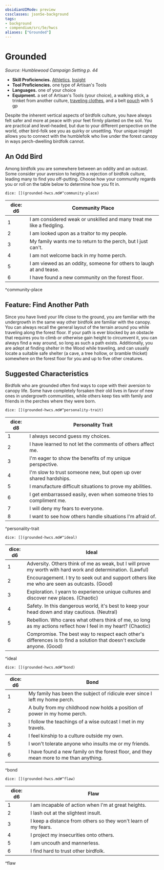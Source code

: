 ```yaml
---
obsidianUIMode: preview
cssclasses: json5e-background
tags:
- background
- compendium/src/5e/hwcs
aliases: ["Grounded"]
---
```

# Grounded
*Source: Humblewood Campaign Setting p. 44*  

- **Skill Proficiencies.** [Athletics](Mechanics/Rules/skills.md#Athletics), [Insight](Mechanics/Rules/skills.md#Insight)  
- **Tool Proficiencies.** one type of Artisan's Tools  
- **Languages.** one of your choice  
- **Equipment.** a set of Artisan's Tools (your choice), a walking stick, a trinket from another culture, [traveling clothes](Mechanics/items/travelers-clothes.md), and a belt [pouch](Mechanics/items/pouch.md) with 5 gp   

Despite the inherent vertical aspects of birdfolk culture, you have always felt safer and more at peace with your feet firmly planted on the soil. You are practical and level-headed, but due to your different perspective on the world, other bird-folk see you as quirky or unsettling. Your unique insight allows you to connect with the humblefolk who live under the forest canopy in ways perch-dwelling birdfolk cannot.

## An Odd Bird

Among birdfolk you are somewhere between an oddity and an outcast. Some consider your aversion to heights a rejection of birdfolk culture, leading many to find you off-putting. Choose how your community regards you or roll on the table below to determine how you fit in.

`dice: [](grounded-hwcs.md#^community-place)`

| dice: d6 | Community Place |
|----------|-----------------|
| 1 | I am considered weak or unskilled and many treat me like a fledgling. |
| 2 | I am looked upon as a traitor to my people. |
| 3 | My family wants me to return to the perch, but I just can't. |
| 4 | I am not welcome back in my home perch. |
| 5 | I am viewed as an oddity, someone for others to laugh at and tease. |
| 6 | I have found a new community on the forest floor. |
^community-place

## Feature: Find Another Path

Since you have lived your life close to the ground, you are familiar with the undergrowth in the same way other birdfolk are familiar with the canopy. You can always recall the general layout of the terrain around you while traveling along the forest floor. If your path is ever blocked by an obstacle that requires you to climb or otherwise gain height to circumvent it, you can always find a way around, so long as such a path exists. Additionally, you are adept at finding shelter in the Wood while traveling, and can usually locate a suitable safe shelter (a cave, a tree hollow, or bramble thicket) somewhere on the forest floor for you and up to five other creatures.

## Suggested Characteristics

Birdfolk who are grounded often find ways to cope with their aversion to canopy life. Some have completely forsaken their old lives in favor of new ones in undergrowth communities, while others keep ties with family and friends in the perches where they were born.

`dice: [](grounded-hwcs.md#^personality-trait)`

| dice: d8 | Personality Trait |
|----------|-------------------|
| 1 | I always second guess my choices. |
| 2 | I have learned to not let the comments of others affect me. |
| 3 | I'm eager to show the benefits of my unique perspective. |
| 4 | I'm slow to trust someone new, but open up over shared hardships. |
| 5 | I manufacture difficult situations to prove my abilities. |
| 6 | I get embarrassed easily, even when someone tries to compliment me. |
| 7 | I will deny my fears to everyone. |
| 8 | I want to see how others handle situations I'm afraid of. |
^personality-trait

`dice: [](grounded-hwcs.md#^ideal)`

| dice: d6 | Ideal |
|----------|-------|
| 1 | Adversity. Others think of me as weak, but I will prove my worth with hard work and determination. (Lawful) |
| 2 | Encouragement. I try to seek out and support others like me who are seen as outcasts. (Good) |
| 3 | Exploration. I yearn to experience unique cultures and discover new places. (Chaotic) |
| 4 | Safety. In this dangerous world, it's best to keep your head down and stay cautious. (Neutral) |
| 5 | Rebellion. Who cares what others think of me, so long as my actions reflect how I feel in my heart? (Chaotic) |
| 6 | Compromise. The best way to respect each other's differences is to find a solution that doesn't exclude anyone. (Good) |
^ideal

`dice: [](grounded-hwcs.md#^bond)`

| dice: d6 | Bond |
|----------|------|
| 1 | My family has been the subject of ridicule ever since I left my home perch. |
| 2 | A bully from my childhood now holds a position of power in my home perch. |
| 3 | I follow the teachings of a wise outcast I met in my travels. |
| 4 | I feel kinship to a culture outside my own. |
| 5 | I won't tolerate anyone who insults me or my friends. |
| 6 | I have found a new family on the forest floor, and they mean more to me than anything. |
^bond

`dice: [](grounded-hwcs.md#^flaw)`

| dice: d6 | Flaw |
|----------|------|
| 1 | I am incapable of action when I'm at great heights. |
| 2 | I lash out at the slightest insult. |
| 3 | I keep a distance from others so they won't learn of my fears. |
| 4 | I project my insecurities onto others. |
| 5 | I am uncouth and mannerless. |
| 6 | I find hard to trust other birdfolk. |
^flaw